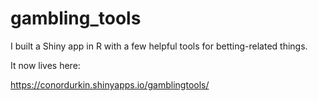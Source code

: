 # gambling_tools
I built a Shiny app in R with a few helpful tools for betting-related things. 

It now lives here: 

https://conordurkin.shinyapps.io/gamblingtools/
